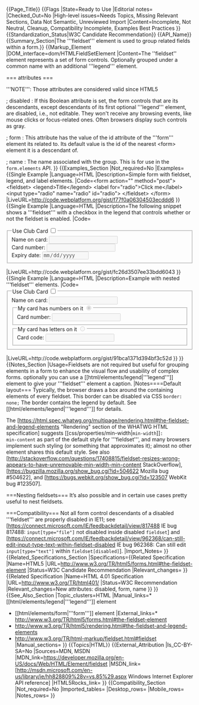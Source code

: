 {{Page_Title}}
{{Flags
|State=Ready to Use
|Editorial notes=
|Checked_Out=No
|High-level issues=Needs Topics, Missing Relevant Sections, Data Not Semantic, Unreviewed Import
|Content=Incomplete, Not Neutral, Cleanup, Compatibility Incomplete, Examples Best Practices
}}
{{Standardization_Status|W3C Candidate Recommendation}}
{{API_Name}}
{{Summary_Section|The '''fieldset''' element is used to group related fields within a form.}}
{{Markup_Element
|DOM_interface=dom/HTMLFieldSetElement
|Content=The ''fieldset'' element represents a set of form controls. Optionally grouped under a common name with an additional '''legend''' element.

=== attributes ===

'''NOTE''': Those attributes are considered valid since HTML5

; disabled : If this Boolean attribute is set, the form controls that are its descendants, except descendants of its first optional '''legend''' element, are disabled, i.e., not editable. They won't receive any browsing events, like mouse clicks or focus-related ones. Often browsers display such controls as gray.

; form : This attribute has the value of the id attribute of the '''form''' element its related to. Its default value is the id of the nearest &lt;form> element it is a descendant of.

; name : The name associated with the group. This is for use in the <code>form.elements</code> API.
}}
{{Examples_Section
|Not_required=No
|Examples={{Single Example
|Language=HTML
|Description=Simple form with fieldset, legend, and label elements.
|Code=&lt;form action="" method="post"&gt;
  &lt;fieldset&gt;
    &lt;legend&gt;Title&lt;/legend&gt;
    &lt;label for="radio"&gt;Click me&lt;/label&gt;
    &lt;input type="radio" name="radio" id="radio"&gt;
  &lt;/fieldset&gt;
&lt;/form&gt;
|LiveURL=http://code.webplatform.org/gist/f77f0a06304503ecddd6
}}{{Single Example
|Language=HTML
|Description=The following snippet shows a '''fieldset''' with a checkbox in the legend that controls whether or not the fieldset is enabled.
|Code=<form>
  <fieldset name="clubfields" disabled>
    <legend>
      <label for="club">Use Club Card</label>
      <input type="checkbox" id="club" name="club" onchange="form.clubfields.disabled = !checked">
    </legend>
    <div>
      <label for="clubname">Name on card:</label>
      <input name="clubname" type="text">
    </div>
    <div>
      <label for="clubnum">Card number:</label>
      <input name="clubnum" type="number">
    </div>
    <div>
      <label for="clubnum">Expiry date:</label>
      <input name="clubexp" type="date">
    </div>
  </fieldset>
</form>
|LiveURL=http://code.webplatform.org/gist/fc26d3507ee33bdd6043
}}{{Single Example
|Language=HTML
|Description=Example with nested '''fieldset''' elements.
|Code=<form action="">
  <fieldset name="clubfields" disabled>
    <legend>
      <label for="club">Use Club Card</label>
      <input type="checkbox" name="club" id="club" onchange="form.clubfields.disabled = !checked">
    </legend>
    <div>
      <label for="">Name on card:</label>
      <input name="clubname">
    </div>
    <fieldset name="numfields">
      <legend>
        <label for="clubtype">My card has numbers on it</label>
        <input type="radio" checked name="clubtype" id="clubtype" onchange="form.numfields.disabled = !checked">
      </legend>
      <div>
        <label for="clubnum">Card number:</label>
        <input name="clubnum" id="clubnum" type="text">
      </div>
    </fieldset>
    <fieldset name="letfields" disabled>
      <legend>
        <label>My card has letters on it</label>
        <input type="radio" name="clubtype" id="clubtype" onchange="form.letfields.disabled = !checked">
      </legend>
      <div>
        <label for="clublet">Card code:</label>
        <input name="clublet" id="clublet">
      </div>
    </fieldset>
  </fieldset>
</form>
|LiveURL=http://code.webplatform.org/gist/91bca1371d394bf3c52d
}}
}}
{{Notes_Section
|Usage=Fieldsets are not required but useful for grouping elements in a form to enhance the visual flow and usability of complex forms. optionally you can use a [[html/elements/legend|'''legend''']] element to give your '''fieldset''' element a caption.
|Notes====Default layout===
Typically, the browser draws a box around the containing elements of every fieldset. This border can be disabled via CSS <code>border: none;</code> The border contains the legend by default. See [[html/elements/legend|'''legend''']] for details.

The [https://html.spec.whatwg.org/multipage/rendering.html#the-fieldset-and-legend-elements "Rendering" section of the WHATWG HTML specification] suggests [[css/properties/min-width|<code>min-width</code>]]<code>: min-content</code> as part of the default style for '''fieldset''', and many browsers implement such styling (or something that approximates it); almost no other element shares this default style. See also [http://stackoverflow.com/questions/17408815/fieldset-resizes-wrong-appears-to-have-unremovable-min-width-min-content StackOverflow], [https://bugzilla.mozilla.org/show_bug.cgi?id=504622 Mozilla bug #504622], and [https://bugs.webkit.org/show_bug.cgi?id=123507 WebKit bug #123507].

===Nesting fieldsets===
It’s also possible and in certain use cases pretty useful to nest fieldsets.

===Compatibility===
Not all form control descendants of a disabled '''fieldset''' are properly disabled in IE11; see [https://connect.microsoft.com/IE/feedbackdetail/view/817488 IE bug 817488: <code>input[type="file"<nowiki>]</nowiki></code> not disabled inside disabled <code>fieldset</code>] and [https://connect.microsoft.com/IE/feedbackdetail/view/962368/can-still-edit-input-type-text-within-fieldset-disabled IE bug 962368: Can still edit <code>input[type="text"<nowiki>]</nowiki></code> within <code>fieldset[disabled<nowiki>]</nowiki></code>].
|Import_Notes=
}}
{{Related_Specifications_Section
|Specifications={{Related Specification
|Name=HTML5
|URL=http://www.w3.org/TR/html5/forms.html#the-fieldset-element
|Status=W3C Candidate Recommendation
|Relevant_changes=
}}{{Related Specification
|Name=HTML 4.01 Specification
|URL=http://www.w3.org/TR/html401/
|Status=W3C Recommendation
|Relevant_changes=New attributes: disabled, form, name
}}
}}
{{See_Also_Section
|Topic_clusters=HTML
|Manual_links=* [[html/elements/legend|'''legend''']] element
* [[html/elements/form|'''form''']] element
|External_links=* http://www.w3.org/TR/html5/forms.html#the-fieldset-element
* http://www.w3.org/TR/html5/rendering.html#the-fieldset-and-legend-elements
* http://www.w3.org/TR/html-markup/fieldset.html#fieldset
|Manual_sections=
}}
{{Topics|HTML}}
{{External_Attribution
|Is_CC-BY-SA=No
|Sources=MDN, MSDN
|MDN_link=https://developer.mozilla.org/en-US/docs/Web/HTML/Element/fieldset
|MSDN_link=[http://msdn.microsoft.com/en-us/library/ie/hh828809%28v=vs.85%29.aspx Windows Internet Explorer API reference]
|HTML5Rocks_link=
}}
{{Compatibility_Section
|Not_required=No
|Imported_tables=
|Desktop_rows=
|Mobile_rows=
|Notes_rows=
}}